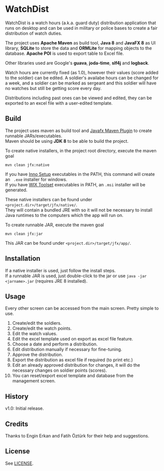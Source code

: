 # WatchDist
WatchDist is a watch hours (a.k.a. guard duty) distribution application that runs on desktop and can be used in 
military or police bases to create a fair distribution of watch duties.
 
The project uses **Apache Maven** as build tool, **Java 8** and **JavaFX 8** as UI library, **SQLite** to store the 
data 
and **ORMLite** for mapping 
objects to the 
database. **Apache POI** is used to export table to Excel file.
  
Other libraries used are Google's **guava**, **joda-time**, **slf4j** and **logback**.
 
Watch hours are currently fixed (as 1.0), however their values (score added to the soldier) can be edited.
A soldier's availabe hours can be changed for a week, and a soldier can be marked as sergeant and this soldier will 
have no watches but still be getting score every day.

Distributions including past ones can be viewed and edited, they can be exported to an excel file with a user-edited 
template. 

## Build
The project uses maven as build tool and [Javafx Maven Plugin](https://github.com/javafx-maven-plugin) to create 
runnable JARs/executables.  
Maven should be using **JDK 8** to be able to build the project. 

To create native installers, in the project root directory, execute the maven goal

`mvn clean jfx:native` 

If you have [Inno Setup](http://www.jrsoftware.org/isinfo.php) executables in the PATH, this command will create an `
.exe` installer for windows.  
If you have [WIX Toolset](http://wixtoolset.org/) executables in PATH, an `.msi` installer will be generated.

These native installers can be found under `<project.dir>/target/jfx/native/`.  
They will contain a bundled JRE with so it will not be necessary to install Java runtimes to the computers which the 
app will run on.

To create runnable JAR, execute the maven goal

`mvn clean jfx:jar` 

This JAR can be found under `<project.dir>/target/jfx/app/`.

## Installation
If a native installer is used, just follow the install steps.  
If a runnable JAR is used, just double-click to the jar or
 use `java -jar <jarname>.jar` (requires JRE 8 installed).

## Usage
Every other screen can be accessed from the main screen. Pretty simple to use.

1. Create/edit the soldiers.  
2. Create/edit the watch points.  
3. Edit the watch values.  
4. Edit the excel template used on export as excel file feature.    
5. Choose a date and perform a distribution.  
6. Edit distribution manually if necessary for fine-tuning.  
7. Approve the distribution.  
8. Export the distribution as excel file if required (to print etc.)  
9. Edit an already approved distribution for changes, it will do the necessary changes on soldier points (scores).  
10. You can reset/export excel template and database from the management screen.  

## History
v1.0: Initial release.

## Credits
Thanks to Engin Erkan and Fatih Öztürk for their help and suggestions.

## License
See [LICENSE](LICENSE).